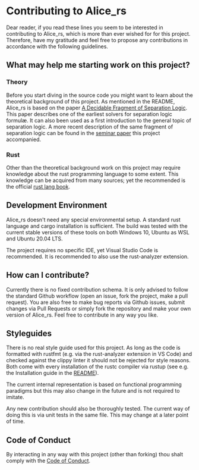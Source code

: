 # Contributing to Alice_rs

Dear reader, if you read these lines you seem to be interested in contributing to Alice_rs, which is more than ever wished for for this project.
Therefore, have my gratitude and feel free to propose any contributions in accordance with the following guidelines.

## What may help me starting work on this project?

### Theory
Before you start diving in the source code you might want to learn about the theoretical background of this project.
As mentioned in the README, Alice_rs is based on the paper [A Decidable Fragment of Separation Logic](http://www0.cs.ucl.ac.uk/staff/p.ohearn/papers/unroll_collapse_withproofs.pdf]).
This paper describes one of the earliest solvers for separation logic formulæ.
It can also been used as a first introduction to the general topic of separation logic.
A more recent description of the same fragment of separation logic can be found in the [seminar paper](https://www21.in.tum.de/teaching/sar/SS20/8.pdf) this project accompanied.

### Rust
Other than the theoretical background work on this project may require knowledge about the rust programming language to some extent.
This knowledge can be acquired from many sources; yet the recommended is the official [rust lang book](https://doc.rust-lang.org/stable/book/).

## Development Environment
Alice_rs doesn't need any special environmental setup. 
A standard rust language and cargo installation is sufficient.
The build was tested with the current stable versions of these tools on both Windows 10, Ubuntu as WSL and Ubuntu 20.04 LTS.

The project requires no specific IDE, yet Visual Studio Code is recommended.
It is recommended to also use the rust-analyzer extension.

## How can I contribute?
Currently there is no fixed contribution schema.
It is only advised to follow the standard Github workflow (open an issue, fork the project, make a pull request).
You are also free to make bug reports via Github issues, submit changes via Pull Requests or simply fork the repository and make your own version of Alice_rs.
Feel free to contribute in any way you like.

## Styleguides
There is no real style guide used for this project.
As long as the code is formatted with rustfmt (e.g. via the rust-analyzer extension in VS Code) and checked against the clippy linter it should not be rejected for style reasons.
Both come with every installation of the rustc compiler via rustup (see e.g. the Installation guide in the [README](README.md#installation)).

The current internal representation is based on functional programming paradigms but this may also change in the future and is not required to imitate.

Any new contribution should also be thoroughly tested.
The current way of doing this is via unit tests in the same file.
This may change at a later point of time.

## Code of Conduct
By interacting in any way with this project (other than forking) thou shalt comply with the [Code of Conduct](CODE_OF_CONDUCT.md).